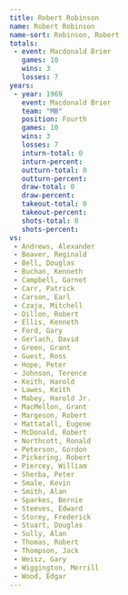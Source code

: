 ```yaml
---
title: Robert Robinson
name: Robert Robinson
name-sort: Robinson, Robert
totals:
 - event: Macdonald Brier
   games: 10
   wins: 3
   losses: 7
years:
 - year: 1969
   event: Macdonald Brier
   team: "MB"
   position: Fourth
   games: 10
   wins: 3
   losses: 7
   inturn-total: 0
   inturn-percent:
   outturn-total: 0
   outturn-percent:
   draw-total: 0
   draw-percent:
   takeout-total: 0
   takeout-percent:
   shots-total: 0
   shots-percent:
vs:
 - Andrews, Alexander
 - Beaver, Reginald
 - Bell, Douglas
 - Buchan, Kenneth
 - Campbell, Garnet
 - Carr, Patrick
 - Carson, Earl
 - Czaja, Mitchell
 - Dillon, Robert
 - Ellis, Kenneth
 - Ford, Gary
 - Gerlach, David
 - Green, Grant
 - Guest, Ross
 - Hope, Peter
 - Johnson, Terence
 - Keith, Harold
 - Lawes, Keith
 - Mabey, Harold Jr.
 - MacMellon, Grant
 - Margeson, Robert
 - Mattatall, Eugene
 - McDonald, Robert
 - Northcott, Ronald
 - Peterson, Gordon
 - Pickering, Robert
 - Piercey, William
 - Sherba, Peter
 - Smale, Kevin
 - Smith, Alan
 - Sparkes, Bernie
 - Steeves, Edward
 - Storey, Frederick
 - Stuart, Douglas
 - Sully, Alan
 - Thomas, Robert
 - Thompson, Jack
 - Weisz, Gary
 - Wiggington, Merrill
 - Wood, Edgar
---
```


